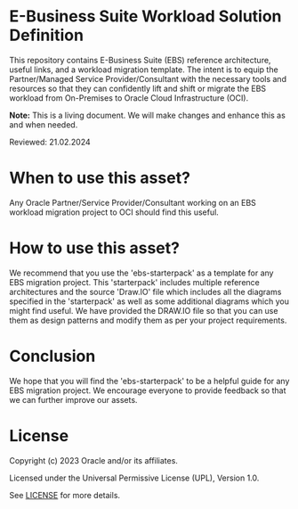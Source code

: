 # E-Business Suite Workload Solution Definition

This repository contains E-Business Suite (EBS) reference architecture, useful links, and a workload migration template. The intent is to equip the Partner/Managed Service Provider/Consultant with the necessary tools and resources so that they can confidently lift and shift or migrate the EBS workload from On-Premises to Oracle Cloud Infrastructure (OCI). 

__Note:__ This is a living document. We will make changes and enhance this as and when needed.  

Reviewed: 21.02.2024

# When to use this asset?

Any Oracle Partner/Service Provider/Consultant working on an EBS workload migration project to OCI should find this useful.

# How to use this asset?

We recommend that you use the 'ebs-starterpack' as a template for any EBS migration project. This 'starterpack' includes multiple reference architectures and the source 
'Draw.IO' file which includes all the diagrams specified in the 'starterpack' as well as some additional diagrams which you might find useful. We have provided the DRAW.IO file so that you can use them as design patterns and modify them as per your project requirements.

# Conclusion

We hope that you will find the 'ebs-starterpack' to be a helpful guide for any EBS migration project. We encourage everyone to provide feedback so that we can further improve our assets.


# License

Copyright (c) 2023 Oracle and/or its affiliates.

Licensed under the Universal Permissive License (UPL), Version 1.0.

See [LICENSE](https://github.com/oracle-devrel/technology-engineering/blob/main/LICENSE) for more details.
